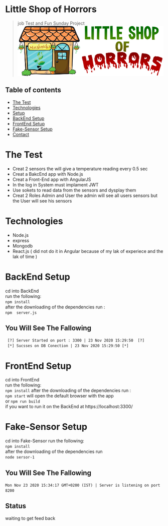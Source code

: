# Little Shop of Horrors
> job Test and Fun Sunday Project
![Example screenshot](./img/project.png)

## Table of contents
* [The Test](#the-test)
* [Technologies](#technologies)
* [Setup](#setup)
* [BackEnd Setup](#backend-setup)
* [FrontEnd Setup](#FrontEnd-setup )
* [Fake-Sensor Setup](#fake-sensor-setup)
* [Contact](#contact)

# The Test
* Creat 2 sensors the will give a temperature reading every 0.5 sec
* Creat a BakcEnd app with Node.js 
* Creat a Front-End app with AngularJS
* In the log in System must implament JWT
* Use sokets to read data from the sensors and dysplay them 
* Creat 2 Roles Admin and User the admin will see all users sensors but the User will see his sensors



# Technologies
* Node.js
* express
* Mongodb
* React.js ( did not do it in Angular because of my lak of experiece and the lak of time )



# BackEnd Setup
cd into BackEnd<br />
run the following:<br />
`npm install`<br />
after the downloading of the dependencies run  :<br />
`npm  server.js`

## You Will See The Fallowing
` [?] Server Started on port : 3300 | 23 Nov 2020 15:29:50  [?]`<br />
`  [*] Sucsses on DB Conection | 23 Nov 2020 15:29:50 [*] `



# FrontEnd Setup
cd into FrontEnd<br />
run the following:<br />
`npm install`
after the downloading of the dependencies run  :
<br />
`npm start` will open the default browser with the app 
<br />
or `npm run build` 
<br />
if you want to run it on the BackEnd at https://localhost:3300/



# Fake-Sensor Setup
cd into Fake-Sensor
run the following:<br />
`npm install`<br />
after the downloading of the dependencies run  <br />
`node sersor-1`

## You Will See The Fallowing
`Mon Nov 23 2020 15:34:17 GMT+0200 (IST) | Server is listening on port 8200`


## Status
waiting to get feed back



